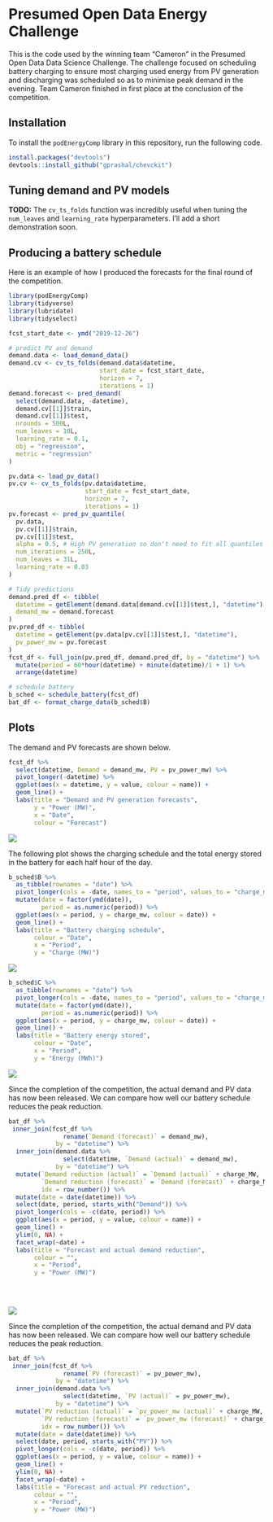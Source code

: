 
<!-- README.md is generated from README.Rmd. Edit and knit README.Rmd to update README.md. -->

# Presumed Open Data Energy Challenge

This is the code used by the winning team “Cameron” in the Presumed Open
Data Data Science Challenge. The challenge focused on scheduling battery
charging to ensure most charging used energy from PV generation and
discharging was scheduled so as to minimise peak demand in the evening.
Team Cameron finished in first place at the conclusion of the
competition.

## Installation

To install the `podEnergyComp` library in this repository, run the
following code.

``` r
install.packages("devtools")
devtools::install_github("gprashal/chevckit")
```

## Tuning demand and PV models

**TODO:** The `cv_ts_folds` function was incredibly useful when tuning
the `num_leaves` and `learning_rate` hyperparameters. I’ll add a short
demonstration soon.

## Producing a battery schedule

Here is an example of how I produced the forecasts for the final round
of the competition.

``` r
library(podEnergyComp)
library(tidyverse)
library(lubridate)
library(tidyselect)

fcst_start_date <- ymd("2019-12-26")

# predict PV and demand
demand.data <- load_demand_data()
demand.cv <- cv_ts_folds(demand.data$datetime,
                         start_date = fcst_start_date,
                         horizon = 7, 
                         iterations = 1)
demand.forecast <- pred_demand(
  select(demand.data, -datetime),
  demand.cv[[1]]$train,
  demand.cv[[1]]$test,
  nrounds = 500L,
  num_leaves = 10L,
  learning_rate = 0.1,
  obj = "regression",
  metric = "regression"
)

pv.data <- load_pv_data()
pv.cv <- cv_ts_folds(pv.data$datetime, 
                     start_date = fcst_start_date,
                     horizon = 7, 
                     iterations = 1)
pv.forecast <- pred_pv_quantile(
  pv.data,
  pv.cv[[1]]$train,
  pv.cv[[1]]$test,
  alpha = 0.5, # High PV generation so don't need to fit all quantiles
  num_iterations = 250L,
  num_leaves = 31L,
  learning_rate = 0.03
)

# Tidy predictions
demand.pred_df <- tibble(
  datetime = getElement(demand.data[demand.cv[[1]]$test,], "datetime"),
  demand_mw = demand.forecast
)
pv.pred_df <- tibble(
  datetime = getElement(pv.data[pv.cv[[1]]$test,], "datetime"),
  pv_power_mw = pv.forecast
)
fcst_df <- full_join(pv.pred_df, demand.pred_df, by = "datetime") %>% 
  mutate(period = 60*hour(datetime) + minute(datetime)/1 + 1) %>% 
  arrange(datetime)

# schedule battery
b_sched <- schedule_battery(fcst_df)
bat_df <- format_charge_data(b_sched$B)
```

## Plots

The demand and PV forecasts are shown below.

``` r
fcst_df %>%
  select(datetime, Demand = demand_mw, PV = pv_power_mw) %>%
  pivot_longer(-datetime) %>%
  ggplot(aes(x = datetime, y = value, colour = name)) +
  geom_line() +
  labs(title = "Demand and PV generation forecasts",
       y = "Power (MW)",
       x = "Date",
       colour = "Forecast")
```

![](man/figures/README-plot-forecasts-1.png)<!-- -->

The following plot shows the charging schedule and the total energy
stored in the battery for each half hour of the day.

``` r
b_sched$B %>% 
  as_tibble(rownames = "date") %>% 
  pivot_longer(cols = -date, names_to = "period", values_to = "charge_mw") %>% 
  mutate(date = factor(ymd(date)),
         period = as.numeric(period)) %>% 
  ggplot(aes(x = period, y = charge_mw, colour = date)) +
  geom_line() +
  labs(title = "Battery charging schedule",
       colour = "Date",
       x = "Period",
       y = "Charge (MW)")
```

![](man/figures/README-plot-schedule-1.png)<!-- -->

``` r
b_sched$C %>% 
  as_tibble(rownames = "date") %>% 
  pivot_longer(cols = -date, names_to = "period", values_to = "charge_mw") %>% 
  mutate(date = factor(ymd(date)),
         period = as.numeric(period)) %>% 
  ggplot(aes(x = period, y = charge_mw, colour = date)) +
  geom_line() +
  labs(title = "Battery energy stored",
       colour = "Date",
       x = "Period",
       y = "Energy (MWh)")
```

![](man/figures/README-plot-battery-energy-1.png)<!-- -->

Since the completion of the competition, the actual demand and PV data
has now been released. We can compare how well our battery schedule
reduces the peak reduction.

``` r
bat_df %>%
 inner_join(fcst_df %>% 
               rename(`Demand (forecast)` = demand_mw), 
             by = "datetime") %>%
  inner_join(demand.data %>% 
               select(datetime, `Demand (actual)` = demand_mw),
             by = "datetime") %>%
  mutate(`Demand reduction (actual)` = `Demand (actual)` + charge_MW,
         `Demand reduction (forecast)` = `Demand (forecast)` + charge_MW,
         idx = row_number()) %>%
  mutate(date = date(datetime)) %>% 
  select(date, period, starts_with("Demand")) %>%
  pivot_longer(cols = -c(date, period)) %>%
  ggplot(aes(x = period, y = value, colour = name)) +
  geom_line() +
  ylim(0, NA) +
  facet_wrap(~date) +
  labs(title = "Forecast and actual demand reduction",
       colour = "",
       x = "Period",
       y = "Power (MW)")
       
  
       
```

![](man/figures/README-plot-outcome-1.png)<!-- -->

Since the completion of the competition, the actual demand and PV data
has now been released. We can compare how well our battery schedule
reduces the peak reduction.

``` r
bat_df %>%
 inner_join(fcst_df %>% 
               rename(`PV (forecast)` = pv_power_mw), 
             by = "datetime") %>%
  inner_join(demand.data %>% 
               select(datetime, `PV (actual)` = pv_power_mw),
             by = "datetime") %>%
  mutate(`PV reduction (actual)` = `pv_power_mw (actual)` + charge_MW,
         `PV reduction (forecast)` = `pv_power_mw (forecast)` + charge_MW,
         idx = row_number()) %>%
  mutate(date = date(datetime)) %>% 
  select(date, period, starts_with("PV")) %>%
  pivot_longer(cols = -c(date, period)) %>%
  ggplot(aes(x = period, y = value, colour = name)) +
  geom_line() +
  ylim(0, NA) +
  facet_wrap(~date) +
  labs(title = "Forecast and actual PV reduction",
       colour = "",
       x = "Period",
       y = "Power (MW)")
       
  
       
```
